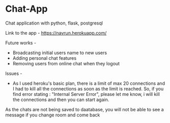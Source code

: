 # Chat-App
Chat application with python, flask, postgresql

Link to the app - https://navrun.herokuapp.com/

Future works - 
  - Broadcasting initial users name to new users
  - Adding personal chat features
  - Removing users from online chat when they logout
  
Issues - 
  - As I used heroku's basic plan, there is a limit of max 20 connections and I had to kill all the connections as soon as the limit is reached. So, if you find error stating : "Internal Server Error", please let me know, i will kill the connections and then you can start again.

As the chats are not being saved to daatabase, you will not be able to see a message if you change room and come back
